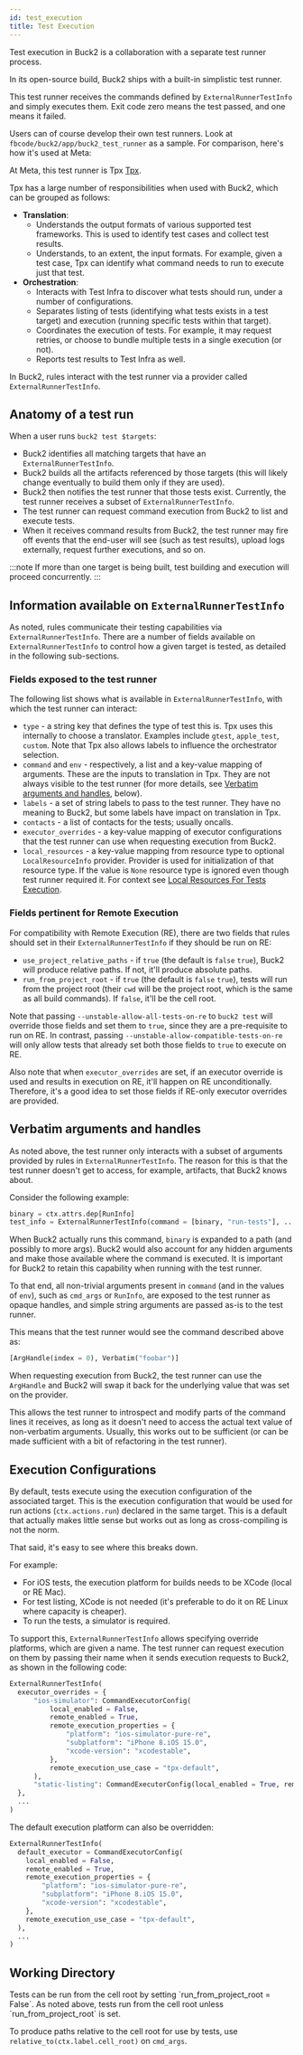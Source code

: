 ```yaml
---
id: test_execution
title: Test Execution
---
```


Test execution in Buck2 is a collaboration with a separate test runner process.

<OssOnly>

In its open-source build, Buck2 ships with a built-in simplistic test runner.

This test runner receives the commands defined by `ExternalRunnerTestInfo` and simply executes them. Exit code zero means the test passed, and one means it failed.

Users can of course develop their own test runners. Look at `fbcode/buck2/app/buck2_test_runner` as a sample. For comparison, here's how it's used at Meta:

</OssOnly>

At Meta, this test runner is <OssOnly>Tpx</OssOnly> <FbInternalOnly>[Tpx](https://www.internalfb.com/intern/wiki/TAE/tpx/)</FbInternalOnly>.

Tpx has a large number of responsibilities when used with Buck2, which can be grouped as follows:

* **Translation**:
  * Understands the output formats of various supported test frameworks. This is used to identify test cases and collect test results.
  * Understands, to an extent, the input formats. For example, given a test case, Tpx can identify what command needs to run to execute just that test.
* **Orchestration**:
  * Interacts with Test Infra to discover what tests should run, under a number of configurations.
  * Separates listing of tests (identifying what tests exists in a test target) and execution (running specific tests within that target).
  * Coordinates the execution of tests. For example, it may request retries, or choose to bundle multiple tests in a single execution (or not).
  * Reports test results to Test Infra as well.

In Buck2, rules interact with the test runner via a provider called `ExternalRunnerTestInfo`.

## Anatomy of a test run

When a user runs `buck2 test $targets`:

* Buck2 identifies all matching targets that have an `ExternalRunnerTestInfo`.
* Buck2 builds all the artifacts referenced by those targets (this will likely change eventually to build them only if they are used).
* Buck2 then notifies the test runner that those tests exist. Currently, the test runner receives a subset of `ExternalRunnerTestInfo`.
* The test runner can request command execution from Buck2 to list and execute tests.
* When it receives command results from Buck2, the test runner may fire off events that the end-user will see (such as test results), upload logs externally, request further executions, and so on.

:::note
If more than one target is being built, test building and execution will proceed concurrently.
:::

## Information available on `ExternalRunnerTestInfo`

As noted, rules communicate their testing capabilities via `ExternalRunnerTestInfo`. There are a number of fields available on `ExternalRunnerTestInfo` to control how a given target is tested, as detailed in the following sub-sections.

### Fields exposed to the test runner

The following list shows what is available in `ExternalRunnerTestInfo`, with which the test runner can interact:

* `type` - a string key that defines the type of test this is.
  <FbInternalOnly>
  Tpx uses this internally to choose a translator. Examples include `gtest`, `apple_test`, `custom`.
  Note that Tpx also allows labels to influence the orchestrator selection.
  </FbInternalOnly>
* `command` and `env` - respectively, a list and a key-value mapping of arguments.
  <FbInternalOnly>These are the inputs to translation in Tpx.</FbInternalOnly>
  They are not always visible to the test runner (for more details, see [Verbatim arguments and handles](#verbatim-arguments-and-handles), below).
* `labels` - a set of string labels to pass to the test runner.
  <FbInternalOnly>
  They have no meaning to Buck2, but some labels have impact on translation in Tpx.
  </FbInternalOnly>
* `contacts` - a list of contacts for the tests; usually oncalls.
* `executor_overrides` - a key-value mapping of executor configurations that the test runner can use when requesting execution from Buck2.
* `local_resources` - a key-value mapping from resource type to optional `LocalResourceInfo` provider. Provider is used for initialization of that resource type. If the value is `None` resource type is ignored even though test runner required it. For context see [Local Resources For Tests Execution](local_resources.md).

### Fields pertinent for Remote Execution

For compatibility with Remote Execution (RE), there are two fields that rules should set in their `ExternalRunnerTestInfo` if they should be run on RE:

* `use_project_relative_paths` - if `true` (the default is <FbInternalOnly>`false`</FbInternalOnly> <OssOnly>`true`</OssOnly>),
  Buck2 will produce relative paths. If not, it'll produce absolute paths.
* `run_from_project_root` - if `true` (the default is <FbInternalOnly>`false`</FbInternalOnly> <OssOnly>`true`</OssOnly>),
  tests will run from the project root (their `cwd` will be the project root, which is the same as all build commands).  If `false`, it'll be the cell root.

Note that passing `--unstable-allow-all-tests-on-re` to `buck2 test` will override those fields and set them to `true`, since they are a pre-requisite to run on RE. In contrast, passing `--unstable-allow-compatible-tests-on-re` will only allow tests that already set both those fields to `true` to execute on RE.

Also note that when `executor_overrides` are set, if an executor override is used and results in execution on RE, it'll happen on RE unconditionally. Therefore, it's a good idea to set those fields if RE-only executor overrides are provided.

## Verbatim arguments and handles

As noted above, the test runner only interacts with a subset of arguments provided by rules in `ExternalRunnerTestInfo`. The reason for this is that the test runner doesn't get to access, for example, artifacts, that Buck2 knows about.

Consider the following example:

```python
binary = ctx.attrs.dep[RunInfo]
test_info = ExternalRunnerTestInfo(command = [binary, "run-tests"], ...)
```

When Buck2 actually runs this command, `binary` is expanded to a path (and possibly to more args). Buck2 would also account for any hidden arguments and make those available where the command is executed. It is important for Buck2 to retain this capability when running with the test runner.

To that end, all non-trivial arguments present in `command` (and in the values of `env`), such as `cmd_args` or `RunInfo`, are exposed to the test runner as opaque handles, and simple string arguments are passed as-is to the test runner.

This means that the test runner would see the command described above as:

```python
[ArgHandle(index = 0), Verbatim("foobar")]
```

When requesting execution from Buck2, the test runner can use the `ArgHandle` and Buck2 will swap it back for the underlying value that was set on the provider.

This allows the test runner to introspect and modify parts of the command lines it receives, as long as it doesn't need to access the actual text value of non-verbatim arguments. Usually, this works out to be sufficient (or can be made sufficient with a bit of refactoring in the test runner).

## Execution Configurations

By default, tests execute using the execution configuration of the associated target. This is the execution configuration that would be used for run actions (`ctx.actions.run`) declared in the same target. This is a default that actually makes little sense but works out as long as cross-compiling is not the norm.

<FbInternalOnly>

That said, it's easy to see where this breaks down.

For example:

* For iOS tests, the execution platform for builds needs to be XCode (local or RE Mac).
* For test listing, XCode is not needed (it's preferable to do it on RE Linux where capacity is cheaper).
* To run the tests, a simulator is required.

</FbInternalOnly>

To support this, `ExternalRunnerTestInfo` allows specifying override platforms, which are given a name. The test runner can request execution on them by passing their name when it sends execution requests to Buck2, as shown in the following code:

```python
ExternalRunnerTestInfo(
  executor_overrides = {
      "ios-simulator": CommandExecutorConfig(
          local_enabled = False,
          remote_enabled = True,
          remote_execution_properties = {
              "platform": "ios-simulator-pure-re",
              "subplatform": "iPhone 8.iOS 15.0",
              "xcode-version": "xcodestable",
          },
          remote_execution_use_case = "tpx-default",
      ),
      "static-listing": CommandExecutorConfig(local_enabled = True, remote_enabled = False),
  },
  ...
)
```

The default execution platform can also be overridden:

```python
ExternalRunnerTestInfo(
  default_executor = CommandExecutorConfig(
    local_enabled = False,
    remote_enabled = True,
    remote_execution_properties = {
        "platform": "ios-simulator-pure-re",
        "subplatform": "iPhone 8.iOS 15.0",
        "xcode-version": "xcodestable",
    },
    remote_execution_use_case = "tpx-default",
  ),
  ...
)
```

## Working Directory

<OssOnly>
Tests can be run from the cell root by setting `run_from_project_root = False`.
</OssOnly>

<FbInternalOnly>
As noted above, tests run from the cell root unless `run_from_project_root` is set.
</FbInternalOnly>

To produce paths relative to the cell root for use by tests, use `relative_to(ctx.label.cell_root)` on `cmd_args`.

